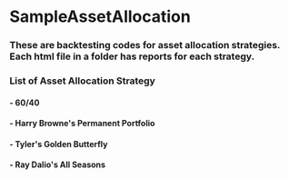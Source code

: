 # SampleAssetAllocation

### These are backtesting codes for asset allocation strategies. Each html file in a folder has reports for each strategy.

### List of Asset Allocation Strategy

#### - 60/40
#### - Harry Browne's Permanent Portfolio
#### - Tyler's Golden Butterfly
#### - Ray Dalio's All Seasons
